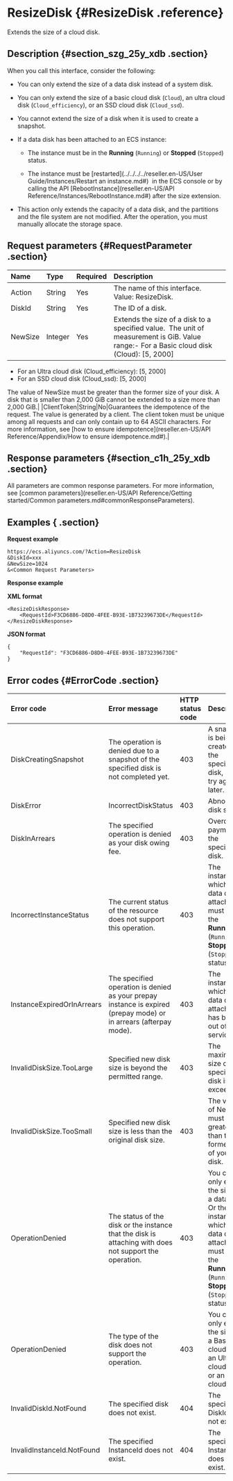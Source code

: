 # ResizeDisk {#ResizeDisk .reference}

Extends the size of a cloud disk.

## Description {#section_szg_25y_xdb .section}

When you call this interface, consider the following:

-   You can only extend the size of a data disk instead of a system disk.

-   You can only extend the size of a basic cloud disk \(`Cloud`\), an ultra cloud disk \(`Cloud_efficiency`\), or an SSD cloud disk \(`Cloud_ssd`\).

-   You cannot extend the size of a disk when it is used to create a snapshot.

-   If a data disk has been attached to an ECS instance:

    -   The instance must be in the **Running** \(`Running`\) or **Stopped** \(`Stopped`\) status.

    -   The instance must be [restarted](../../../../reseller.en-US/User Guide/Instances/Restart an instance.md#)  in the ECS console or by calling the API [RebootInstance](reseller.en-US/API Reference/Instances/RebootInstance.md#) after the size extension.

-   This action only extends the capacity of a data disk, and the partitions and the file system are not modified. After the operation, you must manually allocate the storage space.


## Request parameters {#RequestParameter .section}

|Name|Type|Required|Description|
|:---|:---|:-------|:----------|
|Action|String|Yes|The name of this interface. Value: ResizeDisk.|
|DiskId|String|Yes|The ID of a disk.|
|NewSize|Integer|Yes|Extends the size of a disk to a specified value.  The unit of measurement is GiB. Value range:-   For a Basic cloud disk \(Cloud\): \[5, 2000\]
-   For an Ultra cloud disk \(Cloud\_efficiency\): \[5, 2000\]
-   For an SSD cloud disk \(Cloud\_ssd\): \[5, 2000\]

The value of NewSize must be greater than the former size of your disk. A disk that is smaller than 2,000 GiB cannot be extended to a size more than 2,000 GiB.|
|ClientToken|String|No|Guarantees the idempotence of the request. The value is generated by a client. The client token must be unique among all requests and can only contain up to 64 ASCII characters. For more information, see [how to ensure idempotence](reseller.en-US/API Reference/Appendix/How to ensure idempotence.md#).|

## Response parameters {#section_c1h_25y_xdb .section}

All parameters are common response parameters. For more information, see [common parameters](reseller.en-US/API Reference/Getting started/Common parameters.md#commonResponseParameters).

## Examples { .section}

**Request example** 

```
https://ecs.aliyuncs.com/?Action=ResizeDisk
&DiskId=xxx
&NewSize=1024
&<Common Request Parameters>
```

**Response example** 

**XML format**

```
<ResizeDiskResponse>
    <RequestId>F3CD6886-D8D0-4FEE-B93E-1B73239673DE</RequestId>
</ResizeDiskResponse>
```

 **JSON format** 

```
{
    "RequestId": "F3CD6886-D8D0-4FEE-B93E-1B73239673DE"
}
```

## Error codes {#ErrorCode .section}

|Error code|Error message|HTTP status code|Description|
|:---------|:------------|:---------------|:----------|
|DiskCreatingSnapshot|The operation is denied due to a snapshot of the specified disk is not completed yet.|403|A snapshot is being created for the specified disk, please try again later.|
|DiskError|IncorrectDiskStatus|403|Abnormal disk status.|
|DiskInArrears|The specified operation is denied as your disk owing fee.|403|Overdue payment on the specified disk.|
|IncorrectInstanceStatus|The current status of the resource does not support this operation.|403|The instance to which the data disk is attached must be in the **Running** \(`Running`\) or **Stopped** \(`Stopped`\) status.|
|InstanceExpiredOrInArrears|The specified operation is denied as your prepay instance is expired \(prepay mode\) or in arrears \(afterpay mode\).|403|The instance to which the data disk is attached has been out of service.|
|InvalidDiskSize.TooLarge|Specified new disk size is beyond the permitted range.|403|The maximum size of the specified disk is exceeded.|
|InvalidDiskSize.TooSmall|Specified new disk size is less than the original disk size.|403|The value of NewSize must be greater than the former size of your disk.|
|OperationDenied|The status of the disk or the instance that the disk is attaching with does not support the operation.|403|You can only extend the size of a data disk. Or the instance to which the data disk is attached must be in the **Running** \(`Running`\) or **Stopped** \(`Stopped`\) status.|
|OperationDenied|The type of the disk does not support the operation.|403|You can only extend the size of a Basic cloud disk, an Ultra cloud disk or an SSD cloud disk.|
|InvalidDiskId.NotFound|The specified disk does not exist.|404|The specified DiskId does not exist.|
|InvalidInstanceId.NotFound|The specified InstanceId does not exist.|404|The specified InstanceId does not exist.|

